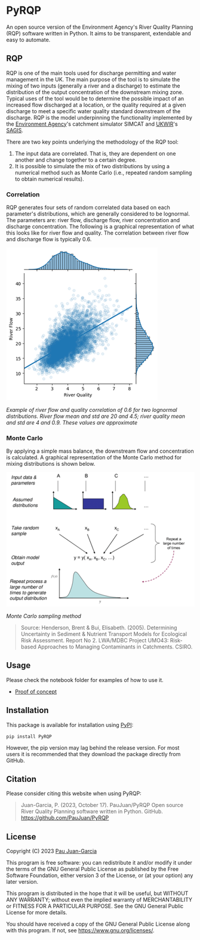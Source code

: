 # PyRQP

An open source version of the Environment Agency's River Quality Planning (RQP) software written in Python. It aims to be transparent, extendable and easy to automate.

[comment]: <TODO Add link to documentation>

## RQP

RQP is one of the main tools used for discharge permitting and water management in the UK. The main purpose of the tool is to simulate the mixing of two inputs (generally a river and a discharge) to estimate the distribution of the output concentration of the downstream mixing zone. Typical uses of the tool would be to determine the possible impact of an increased flow discharged at a location, or the quality required at a given discharge to meet a specific water quality standard downstream of the discharge. RQP is the model underpinning the functionality implemented by the [Environment Agency](https://www.gov.uk/government/organisations/environment-agency)'s catchment simulator SIMCAT and [UKWIR](https://ukwir.org/)'s [SAGIS](https://sagis.ukwir.org/sagis/welcome).

There are two key points underlying the methodology of the RQP tool:
1.	The input data are correlated. That is, they are dependent on one another and change together to a certain degree.
2.	It is possible to simulate the mix of two distributions by using a numerical method such as Monte Carlo (i.e., repeated random sampling to obtain numerical results).

### Correlation

RQP generates four sets of random correlated data based on each parameter's distributions, which are generally considered to be lognormal. The parameters are: river flow, discharge flow, river concentration and discharge concentration. The following is a graphical representation of what this looks like for river flow and quality. The correlation between river flow and discharge flow is typically 0.6.

![LogNormal](https://github.com/PauJuan/PyRQP/blob/main/docs/img/Log_normal.png?raw=true)

*Example of river flow and quality correlation of 0.6 for two lognormal distributions. River flow mean and std are 20 and 4.5; river quality mean and std are 4 and 0.9. These values are approximate*

### Monte Carlo

By applying a simple mass balance, the downstream flow and concentration is calculated. A graphical representation of the Monte Carlo method for mixing distributions is shown below.

![MonteCarlo](https://github.com/PauJuan/PyRQP/blob/main/docs/img/RQP_method.png?raw=true)

*Monte Carlo sampling method*

> Source: Henderson, Brent & Bui, Elisabeth. (2005). Determining Uncertainty in Sediment & Nutrient Transport Models for Ecological Risk Assessment. Report No 2. LWA/MDBC Project UMO43: Risk-based Approaches to Managing Contaminants in Catchments. CSIRO.

## Usage

Please check the notebook folder for examples of how to use it.

- [Proof of concept](https://github.com/PauJuan/PyRQP/blob/main/notebooks/rqp.ipynb)

## Installation

This package is available for installation using [PyPI](https://pypi.org/project/PyRQP/):

    pip install PyRQP

However, the pip version may lag behind the release version. For most users it is recommended that they download the package directly from GitHub.

## Citation

Please consider citing this website when using PyRQP:

> Juan-Garcia, P. (2023, October 17). PauJuan/PyRQP Open source River Quality Planning software written in Python. GitHub. https://github.com/PauJuan/PyRQP

## License

Copyright (C) 2023 [Pau Juan-Garcia](https://paujuan.github.io/)

This program is free software: you can redistribute it and/or modify it under the terms of the GNU General Public License as published by the Free Software Foundation, either version 3 of the License, or (at your option) any later version.

This program is distributed in the hope that it will be useful, but WITHOUT ANY WARRANTY; without even the implied warranty of MERCHANTABILITY or FITNESS FOR A PARTICULAR PURPOSE. See the GNU General Public License for more details.

You should have received a copy of the GNU General Public License along with this program. If not, see <https://www.gnu.org/licenses/>.

